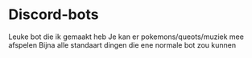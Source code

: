 # Discord-bots
Leuke bot die ik gemaakt heb
Je kan er pokemons/queots/muziek mee afspelen
Bijna alle standaart dingen die ene normale bot zou kunnen
